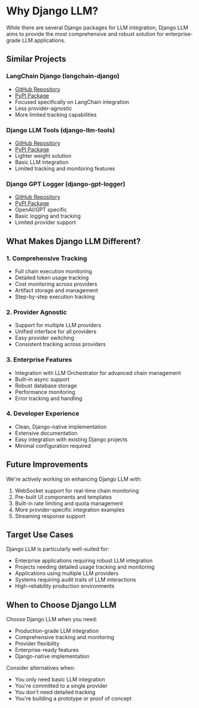 # Why Django LLM?

While there are several Django packages for LLM integration, Django LLM aims to provide the most comprehensive and robust solution for enterprise-grade LLM applications.

## Similar Projects

### LangChain Django (langchain-django)
- [GitHub Repository](https://github.com/jacobsvante/langchain-django)
- [PyPI Package](https://pypi.org/project/langchain-django/)
- Focused specifically on LangChain integration
- Less provider-agnostic
- More limited tracking capabilities

### Django LLM Tools (django-llm-tools)
- [GitHub Repository](https://github.com/kreneskyp/django-llm-tools)
- [PyPI Package](https://pypi.org/project/django-llm-tools/)
- Lighter weight solution
- Basic LLM integration
- Limited tracking and monitoring features

### Django GPT Logger (django-gpt-logger)
- [GitHub Repository](https://github.com/richardcornish/django-gpt-logger)
- [PyPI Package](https://pypi.org/project/django-gpt-logger/)
- OpenAI/GPT specific
- Basic logging and tracking
- Limited provider support

## What Makes Django LLM Different?

### 1. Comprehensive Tracking
- Full chain execution monitoring
- Detailed token usage tracking
- Cost monitoring across providers
- Artifact storage and management
- Step-by-step execution tracking

### 2. Provider Agnostic
- Support for multiple LLM providers
- Unified interface for all providers
- Easy provider switching
- Consistent tracking across providers

### 3. Enterprise Features
- Integration with LLM Orchestrator for advanced chain management
- Built-in async support
- Robust database storage
- Performance monitoring
- Error tracking and handling

### 4. Developer Experience
- Clean, Django-native implementation
- Extensive documentation
- Easy integration with existing Django projects
- Minimal configuration required

## Future Improvements

We're actively working on enhancing Django LLM with:
1. WebSocket support for real-time chain monitoring
2. Pre-built UI components and templates
3. Built-in rate limiting and quota management
4. More provider-specific integration examples
5. Streaming response support

## Target Use Cases

Django LLM is particularly well-suited for:
- Enterprise applications requiring robust LLM integration
- Projects needing detailed usage tracking and monitoring
- Applications using multiple LLM providers
- Systems requiring audit trails of LLM interactions
- High-reliability production environments

## When to Choose Django LLM

Choose Django LLM when you need:
- Production-grade LLM integration
- Comprehensive tracking and monitoring
- Provider flexibility
- Enterprise-ready features
- Django-native implementation

Consider alternatives when:
- You only need basic LLM integration
- You're committed to a single provider
- You don't need detailed tracking
- You're building a prototype or proof of concept